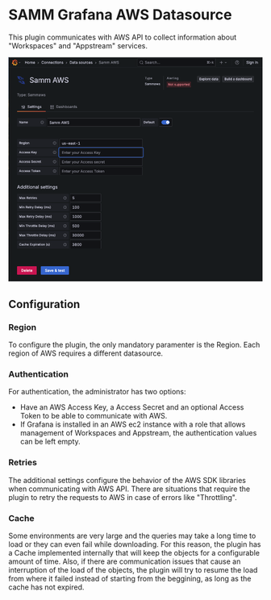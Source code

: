 # SAMM Grafana AWS Datasource

This plugin communicates with AWS API to collect information about "Workspaces" and "Appstream" services.

![Add Data Source](https://github.com/samanamonitor/samm-grafanaaws-datasource/blob/main/src/img/config.png?raw=true)

## Configuration

### Region
To configure the plugin, the only mandatory paramenter is the Region. Each region of AWS requires a different datasource.

### Authentication
For authentication, the administrator has two options:
* Have an AWS Access Key, a Access Secret and an optional Access Token to be able to communicate with AWS.
* If Grafana is installed in an AWS ec2 instance with a role that allows management of Workspaces and Appstream, the authentication values can be left empty.

### Retries
The additional settings configure the behavior of the AWS SDK libraries when communicating with AWS API. There are situations that require the plugin to retry the requests to AWS in case of errors like "Throttling".

### Cache
Some environments are very large and the queries may take a long time to load or they can even fail while downloading. For this reason, the plugin has a Cache implemented internally that will keep the objects for a configurable amount of time. Also, if there are communication issues that cause an interruption of the load of the objects, the plugin will try to resume the load from where it failed instead of starting from the beggining, as long as the cache has not expired.

